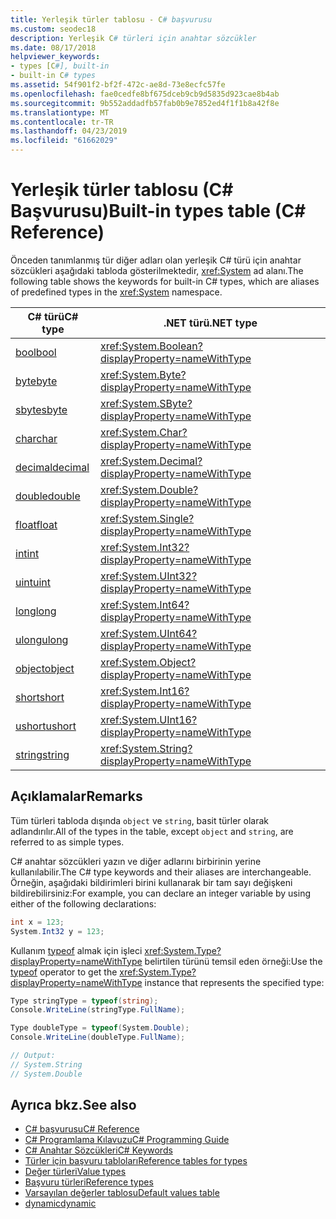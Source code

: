 ```yaml
---
title: Yerleşik türler tablosu - C# başvurusu
ms.custom: seodec18
description: Yerleşik C# türleri için anahtar sözcükler
ms.date: 08/17/2018
helpviewer_keywords:
- types [C#], built-in
- built-in C# types
ms.assetid: 54f901f2-bf2f-472c-ae8d-73e8ecfc57fe
ms.openlocfilehash: fae0cedfe8bf675dceb9cb9d5835d923cae8b4ab
ms.sourcegitcommit: 9b552addadfb57fab0b9e7852ed4f1f1b8a42f8e
ms.translationtype: MT
ms.contentlocale: tr-TR
ms.lasthandoff: 04/23/2019
ms.locfileid: "61662029"
---
```

# <a name="built-in-types-table-c-reference"></a><span data-ttu-id="8081f-103">Yerleşik türler tablosu (C# Başvurusu)</span><span class="sxs-lookup"><span data-stu-id="8081f-103">Built-in types table (C# Reference)</span></span>

<span data-ttu-id="8081f-104">Önceden tanımlanmış tür diğer adları olan yerleşik C# türü için anahtar sözcükleri aşağıdaki tabloda gösterilmektedir, <xref:System> ad alanı.</span><span class="sxs-lookup"><span data-stu-id="8081f-104">The following table shows the keywords for built-in C# types, which are aliases of predefined types in the <xref:System> namespace.</span></span>  
  
|<span data-ttu-id="8081f-105">C# türü</span><span class="sxs-lookup"><span data-stu-id="8081f-105">C# type</span></span>|<span data-ttu-id="8081f-106">.NET türü</span><span class="sxs-lookup"><span data-stu-id="8081f-106">.NET type</span></span>|  
|--------------|-------------------------|  
|[<span data-ttu-id="8081f-107">bool</span><span class="sxs-lookup"><span data-stu-id="8081f-107">bool</span></span>](bool.md)|<xref:System.Boolean?displayProperty=nameWithType>|  
|[<span data-ttu-id="8081f-108">byte</span><span class="sxs-lookup"><span data-stu-id="8081f-108">byte</span></span>](byte.md)|<xref:System.Byte?displayProperty=nameWithType>|  
|[<span data-ttu-id="8081f-109">sbyte</span><span class="sxs-lookup"><span data-stu-id="8081f-109">sbyte</span></span>](sbyte.md)|<xref:System.SByte?displayProperty=nameWithType>|  
|[<span data-ttu-id="8081f-110">char</span><span class="sxs-lookup"><span data-stu-id="8081f-110">char</span></span>](char.md)|<xref:System.Char?displayProperty=nameWithType>|  
|[<span data-ttu-id="8081f-111">decimal</span><span class="sxs-lookup"><span data-stu-id="8081f-111">decimal</span></span>](decimal.md)|<xref:System.Decimal?displayProperty=nameWithType>|  
|[<span data-ttu-id="8081f-112">double</span><span class="sxs-lookup"><span data-stu-id="8081f-112">double</span></span>](double.md)|<xref:System.Double?displayProperty=nameWithType>|  
|[<span data-ttu-id="8081f-113">float</span><span class="sxs-lookup"><span data-stu-id="8081f-113">float</span></span>](float.md)|<xref:System.Single?displayProperty=nameWithType>|  
|[<span data-ttu-id="8081f-114">int</span><span class="sxs-lookup"><span data-stu-id="8081f-114">int</span></span>](int.md)|<xref:System.Int32?displayProperty=nameWithType>|  
|[<span data-ttu-id="8081f-115">uint</span><span class="sxs-lookup"><span data-stu-id="8081f-115">uint</span></span>](uint.md)|<xref:System.UInt32?displayProperty=nameWithType>|  
|[<span data-ttu-id="8081f-116">long</span><span class="sxs-lookup"><span data-stu-id="8081f-116">long</span></span>](long.md)|<xref:System.Int64?displayProperty=nameWithType>|  
|[<span data-ttu-id="8081f-117">ulong</span><span class="sxs-lookup"><span data-stu-id="8081f-117">ulong</span></span>](ulong.md)|<xref:System.UInt64?displayProperty=nameWithType>|  
|[<span data-ttu-id="8081f-118">object</span><span class="sxs-lookup"><span data-stu-id="8081f-118">object</span></span>](object.md)|<xref:System.Object?displayProperty=nameWithType>|  
|[<span data-ttu-id="8081f-119">short</span><span class="sxs-lookup"><span data-stu-id="8081f-119">short</span></span>](short.md)|<xref:System.Int16?displayProperty=nameWithType>|  
|[<span data-ttu-id="8081f-120">ushort</span><span class="sxs-lookup"><span data-stu-id="8081f-120">ushort</span></span>](ushort.md)|<xref:System.UInt16?displayProperty=nameWithType>|  
|[<span data-ttu-id="8081f-121">string</span><span class="sxs-lookup"><span data-stu-id="8081f-121">string</span></span>](string.md)|<xref:System.String?displayProperty=nameWithType>|  
  
## <a name="remarks"></a><span data-ttu-id="8081f-122">Açıklamalar</span><span class="sxs-lookup"><span data-stu-id="8081f-122">Remarks</span></span>

<span data-ttu-id="8081f-123">Tüm türleri tabloda dışında `object` ve `string`, basit türler olarak adlandırılır.</span><span class="sxs-lookup"><span data-stu-id="8081f-123">All of the types in the table, except `object` and `string`, are referred to as simple types.</span></span>  
  
<span data-ttu-id="8081f-124">C# anahtar sözcükleri yazın ve diğer adlarını birbirinin yerine kullanılabilir.</span><span class="sxs-lookup"><span data-stu-id="8081f-124">The C# type keywords and their aliases are interchangeable.</span></span> <span data-ttu-id="8081f-125">Örneğin, aşağıdaki bildirimleri birini kullanarak bir tam sayı değişkeni bildirebilirsiniz:</span><span class="sxs-lookup"><span data-stu-id="8081f-125">For example, you can declare an integer variable by using either of the following declarations:</span></span>  

```csharp
int x = 123;
System.Int32 y = 123;
```

<span data-ttu-id="8081f-126">Kullanım [typeof](typeof.md) almak için işleci <xref:System.Type?displayProperty=nameWithType> belirtilen türünü temsil eden örneği:</span><span class="sxs-lookup"><span data-stu-id="8081f-126">Use the [typeof](typeof.md) operator to get the <xref:System.Type?displayProperty=nameWithType> instance that represents the specified type:</span></span>

```csharp
Type stringType = typeof(string);
Console.WriteLine(stringType.FullName);

Type doubleType = typeof(System.Double);
Console.WriteLine(doubleType.FullName);

// Output:
// System.String
// System.Double
```

## <a name="see-also"></a><span data-ttu-id="8081f-127">Ayrıca bkz.</span><span class="sxs-lookup"><span data-stu-id="8081f-127">See also</span></span>

- [<span data-ttu-id="8081f-128">C# başvurusu</span><span class="sxs-lookup"><span data-stu-id="8081f-128">C# Reference</span></span>](../../../csharp/language-reference/index.md)
- [<span data-ttu-id="8081f-129">C# Programlama Kılavuzu</span><span class="sxs-lookup"><span data-stu-id="8081f-129">C# Programming Guide</span></span>](../../../csharp/programming-guide/index.md)
- [<span data-ttu-id="8081f-130">C# Anahtar Sözcükleri</span><span class="sxs-lookup"><span data-stu-id="8081f-130">C# Keywords</span></span>](index.md)
- [<span data-ttu-id="8081f-131">Türler için başvuru tabloları</span><span class="sxs-lookup"><span data-stu-id="8081f-131">Reference tables for types</span></span>](reference-tables-for-types.md)
- [<span data-ttu-id="8081f-132">Değer türleri</span><span class="sxs-lookup"><span data-stu-id="8081f-132">Value types</span></span>](value-types.md)
- [<span data-ttu-id="8081f-133">Başvuru türleri</span><span class="sxs-lookup"><span data-stu-id="8081f-133">Reference types</span></span>](reference-types.md)
- [<span data-ttu-id="8081f-134">Varsayılan değerler tablosu</span><span class="sxs-lookup"><span data-stu-id="8081f-134">Default values table</span></span>](default-values-table.md)
- [<span data-ttu-id="8081f-135">dynamic</span><span class="sxs-lookup"><span data-stu-id="8081f-135">dynamic</span></span>](dynamic.md)
